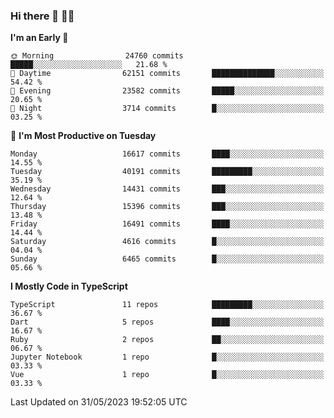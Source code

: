 ### Hi there 👋 🧑‍💻



<!--START_SECTION:waka-->
**I'm an Early 🐤** 

```text
🌞 Morning                24760 commits       █████░░░░░░░░░░░░░░░░░░░░   21.68 % 
🌆 Daytime                62151 commits       ██████████████░░░░░░░░░░░   54.42 % 
🌃 Evening                23582 commits       █████░░░░░░░░░░░░░░░░░░░░   20.65 % 
🌙 Night                  3714 commits        █░░░░░░░░░░░░░░░░░░░░░░░░   03.25 % 
```
📅 **I'm Most Productive on Tuesday** 

```text
Monday                   16617 commits       ████░░░░░░░░░░░░░░░░░░░░░   14.55 % 
Tuesday                  40191 commits       █████████░░░░░░░░░░░░░░░░   35.19 % 
Wednesday                14431 commits       ███░░░░░░░░░░░░░░░░░░░░░░   12.64 % 
Thursday                 15396 commits       ███░░░░░░░░░░░░░░░░░░░░░░   13.48 % 
Friday                   16491 commits       ████░░░░░░░░░░░░░░░░░░░░░   14.44 % 
Saturday                 4616 commits        █░░░░░░░░░░░░░░░░░░░░░░░░   04.04 % 
Sunday                   6465 commits        █░░░░░░░░░░░░░░░░░░░░░░░░   05.66 % 
```


**I Mostly Code in TypeScript** 

```text
TypeScript               11 repos            █████████░░░░░░░░░░░░░░░░   36.67 % 
Dart                     5 repos             ████░░░░░░░░░░░░░░░░░░░░░   16.67 % 
Ruby                     2 repos             ██░░░░░░░░░░░░░░░░░░░░░░░   06.67 % 
Jupyter Notebook         1 repo              █░░░░░░░░░░░░░░░░░░░░░░░░   03.33 % 
Vue                      1 repo              █░░░░░░░░░░░░░░░░░░░░░░░░   03.33 % 
```




 Last Updated on 31/05/2023 19:52:05 UTC
<!--END_SECTION:waka-->


